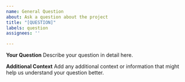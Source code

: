 ```yaml
---
name: General Question
about: Ask a question about the project
title: "[QUESTION]"
labels: question
assignees: ''

---
```


**Your Question**
Describe your question in detail here.

**Additional Context**
Add any additional context or information that might help us understand your question better.
